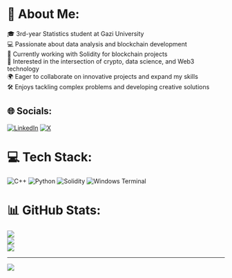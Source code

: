 # 💫 About Me:
🎓 3rd-year Statistics student at Gazi University<br>💻 Passionate about data analysis and blockchain development<br>🔗 Currently working with Solidity for blockchain projects<br>🚀 Interested in the intersection of crypto, data science, and Web3 technology<br>🌍 Eager to collaborate on innovative projects and expand my skills<br>🛠️ Enjoys tackling complex problems and developing creative solutions


## 🌐 Socials:
[![LinkedIn](https://img.shields.io/badge/LinkedIn-%230077B5.svg?logo=linkedin&logoColor=white)](https://linkedin.com/in/https://www.linkedin.com/in/keriman-%C3%BCnl%C3%BC-7a123724b?utm_source=share&utm_campaign=share_via&utm_content=profile&utm_medium=android_app) [![X](https://img.shields.io/badge/X-black.svg?logo=X&logoColor=white)](https://x.com/https://x.com/kerimanunluu) 

# 💻 Tech Stack:
![C++](https://img.shields.io/badge/c++-%2300599C.svg?style=for-the-badge&logo=c%2B%2B&logoColor=white) ![Python](https://img.shields.io/badge/python-3670A0?style=for-the-badge&logo=python&logoColor=ffdd54) ![Solidity](https://img.shields.io/badge/Solidity-%23363636.svg?style=for-the-badge&logo=solidity&logoColor=white) ![Windows Terminal](https://img.shields.io/badge/Windows%20Terminal-%234D4D4D.svg?style=for-the-badge&logo=windows-terminal&logoColor=white)
# 📊 GitHub Stats:
![](https://github-readme-stats.vercel.app/api?username=kerimanunlu&theme=dark&hide_border=false&include_all_commits=true&count_private=true)<br/>
![](https://github-readme-streak-stats.herokuapp.com/?user=kerimanunlu&theme=dark&hide_border=false)<br/>
![](https://github-readme-stats.vercel.app/api/top-langs/?username=kerimanunlu&theme=dark&hide_border=false&include_all_commits=true&count_private=true&layout=compact)

---
[![](https://visitcount.itsvg.in/api?id=kerimanunlu&icon=0&color=0)](https://visitcount.itsvg.in)

<!-- Proudly created with GPRM ( https://gprm.itsvg.in ) -->
